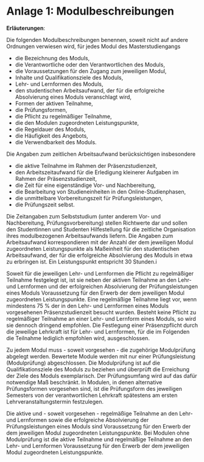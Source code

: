 # Anlage 1: Modulbeschreibungen
**Erläuterungen**:

Die folgenden Modulbeschreibungen benennen, soweit
nicht auf andere Ordnungen verwiesen wird, für jedes
Modul des Masterstudiengangs

- die Bezeichnung des Moduls,
- die Verantwortliche oder den Verantwortlichen des Moduls,
- die Voraussetzungen für den Zugang zum jeweiligen Modul,
- Inhalte und Qualifikationsziele des Moduls,
- Lehr- und Lernformen des Moduls,
- den studentischen Arbeitsaufwand, der für die erfolgreiche Absolvierung eines Moduls veranschlagt wird,
- Formen der aktiven Teilnahme,
- die Prüfungsformen,
- die Pflicht zu regelmäßiger Teilnahme,
- die den Modulen zugeordneten Leistungspunkte,
- die Regeldauer des Moduls,
- die Häufigkeit des Angebots,
- die Verwendbarkeit des Moduls.

Die Angaben zum zeitlichen Arbeitsaufwand berücksichtigen insbesondere

- die aktive Teilnahme im Rahmen der Präsenzstudienzeit,
- den Arbeitszeitaufwand für die Erledigung kleinerer Aufgaben im Rahmen der Präsenzstudienzeit,
- die Zeit für eine eigenständige Vor- und Nachbereitung,
- die Bearbeitung von Studieneinheiten in den Online-Studienphasen,
- die unmittelbare Vorbereitungszeit für Prüfungsleistungen,
- die Prüfungszeit selbst.

Die Zeitangaben zum Selbststudium (unter anderem
Vor- und Nachbereitung, Prüfungsvorbereitung) stellen
Richtwerte dar und sollen den Studentinnen und Studenten Hilfestellung für die zeitliche Organisation ihres
modulbezogenen Arbeitsaufwands liefern. Die Angaben
zum Arbeitsaufwand korrespondieren mit der Anzahl der
dem jeweiligen Modul zugeordneten Leistungspunkte
als Maßeinheit für den studentischen Arbeitsaufwand,
der für die erfolgreiche Absolvierung des Moduls in etwa
zu erbringen ist. Ein Leistungspunkt entspricht 30 Stunden.i

Soweit für die jeweiligen Lehr- und Lernformen die
Pflicht zu regelmäßiger Teilnahme festgelegt ist, ist sie
neben der aktiven Teilnahme an den Lehr- und Lernformen und der erfolgreichen Absolvierung der Prüfungsleistungen eines Moduls Voraussetzung für den
Erwerb der dem jeweiligen Modul zugeordneten Leistungspunkte. Eine regelmäßige Teilnahme liegt vor,
wenn mindestens 75 % der in den Lehr- und Lernformen
eines Moduls vorgesehenen Präsenzstudienzeit besucht wurden. Besteht keine Pflicht zu regelmäßiger
Teilnahme an einer Lehr- und Lernform eines Moduls,
so wird sie dennoch dringend empfohlen. Die Festlegung einer Präsenzpflicht durch die jeweilige Lehrkraft
ist für Lehr- und Lernformen, für die im Folgenden die
Teilnahme lediglich empfohlen wird, ausgeschlossen.

Zu jedem Modul muss - soweit vorgesehen - die zugehörige Modulprüfung abgelegt werden. Bewertete
Module werden mit nur einer Prüfungsleistung (Modulprüfung) abgeschlossen. Die Modulprüfung ist auf die
Qualifikationsziele des Moduls zu beziehen und überprüft die Erreichung der Ziele des Moduls exemplarisch.
Der Prüfungsumfang wird auf das dafür notwendige
Maß beschränkt. In Modulen, in denen alternative Prüfungsformen vorgesehen sind, ist die Prüfungsform des
jeweiligen Semesters von der verantwortlichen Lehrkraft
spätestens am ersten Lehrveranstaltungstermin festzulegen.

Die aktive und - soweit vorgesehen - regelmäßige Teilnahme an den Lehr- und Lernformen sowie die erfolgreiche Absolvierung der Prüfungsleistungen eines Moduls sind Voraussetzung für den Erwerb der dem jeweiligen Modul zugeordneten Leistungspunkte. Bei Modulen ohne Modulprüfung ist die aktive Teilnahme und
regelmäßige Teilnahme an den Lehr- und Lernformen
Voraussetzung für den Erwerb der dem jeweiligen Modul zugeordneten Leistungspunkte.

